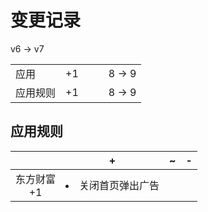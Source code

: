 # 变更记录

v6 -> v7

||||||
|-|:-:|:-:|:-:|:-:|
|应用|+1|||8 -> 9|
|应用规则|+1|||8 -> 9|

## 应用规则

||+|~|-|
|:-:|-|-|-|
|东方财富<br>+1|<li>关闭首页弹出广告|||
